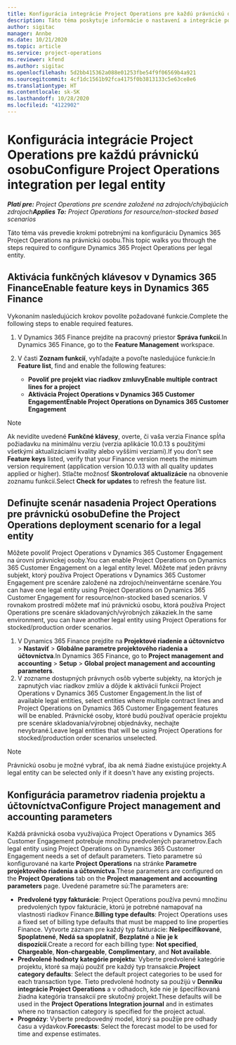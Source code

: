```yaml
---
title: Konfigurácia integrácie Project Operations pre každú právnickú osobu
description: Táto téma poskytuje informácie o nastavení a integrácie podľa právnickej osoby v Project Operations.
author: sigitac
manager: Annbe
ms.date: 10/21/2020
ms.topic: article
ms.service: project-operations
ms.reviewer: kfend
ms.author: sigitac
ms.openlocfilehash: 5d2bb415362a088e01253fbe54f9f06569b4a921
ms.sourcegitcommit: 4cf1dc1561b92fca4175f0b3813133c5e63ce8e6
ms.translationtype: HT
ms.contentlocale: sk-SK
ms.lasthandoff: 10/28/2020
ms.locfileid: "4122902"
---
```

# <a name="configure-project-operations-integration-per-legal-entity"></a><span data-ttu-id="95e1e-103">Konfigurácia integrácie Project Operations pre každú právnickú osobu</span><span class="sxs-lookup"><span data-stu-id="95e1e-103">Configure Project Operations integration per legal entity</span></span> 

<span data-ttu-id="95e1e-104">_**Platí pre:** Project Operations pre scenáre založené na zdrojoch/chýbajúcich zdrojoch_</span><span class="sxs-lookup"><span data-stu-id="95e1e-104">_**Applies To:** Project Operations for resource/non-stocked based scenarios_</span></span>

<span data-ttu-id="95e1e-105">Táto téma vás prevedie krokmi potrebnými na konfiguráciu Dynamics 365 Project Operations na právnickú osobu.</span><span class="sxs-lookup"><span data-stu-id="95e1e-105">This topic walks you through the steps required to configure Dynamics 365 Project Operations per legal entity.</span></span>

## <a name="enable-feature-keys-in-dynamics-365-finance"></a><span data-ttu-id="95e1e-106">Aktivácia funkčných klávesov v Dynamics 365 Finance</span><span class="sxs-lookup"><span data-stu-id="95e1e-106">Enable feature keys in Dynamics 365 Finance</span></span>

<span data-ttu-id="95e1e-107">Vykonaním nasledujúcich krokov povolíte požadované funkcie.</span><span class="sxs-lookup"><span data-stu-id="95e1e-107">Complete the following steps to enable required features.</span></span>

1. <span data-ttu-id="95e1e-108">V Dynamics 365 Finance prejdite na pracovný priestor **Správa funkcií**.</span><span class="sxs-lookup"><span data-stu-id="95e1e-108">In Dynamics 365 Finance, go to the **Feature Management** workspace.</span></span>
2. <span data-ttu-id="95e1e-109">V časti **Zoznam funkcií**, vyhľadajte a povoľte nasledujúce funkcie:</span><span class="sxs-lookup"><span data-stu-id="95e1e-109">In **Feature list**, find and enable the following features:</span></span>
  
    - <span data-ttu-id="95e1e-110">**Povoliť pre projekt viac riadkov zmluvy**</span><span class="sxs-lookup"><span data-stu-id="95e1e-110">**Enable multiple contract lines for a project**</span></span>
    - <span data-ttu-id="95e1e-111">**Aktivácia Project Operations v Dynamics 365 Customer Engagement**</span><span class="sxs-lookup"><span data-stu-id="95e1e-111">**Enable Project Operations on Dynamics 365 Customer Engagement**</span></span>

> [!NOTE]
> <span data-ttu-id="95e1e-112">Ak nevidíte uvedené **Funkčné klávesy**, overte, či vaša verzia Finance spĺňa požiadavku na minimálnu verziu (verzia aplikácie 10.0.13 s použitými všetkými aktualizáciami kvality alebo vyššími verziami).</span><span class="sxs-lookup"><span data-stu-id="95e1e-112">If you don't see **Feature keys** listed, verify that your Finance version meets the minimum version requirement (application version 10.0.13 with all quality updates applied or higher).</span></span> <span data-ttu-id="95e1e-113">Stlačte možnosť **Skontrolovať aktualizácie** na obnovenie zoznamu funkcií.</span><span class="sxs-lookup"><span data-stu-id="95e1e-113">Select **Check for updates** to refresh the feature list.</span></span>

## <a name="define-the-project-operations-deployment-scenario-for-a-legal-entity"></a><span data-ttu-id="95e1e-114">Definujte scenár nasadenia Project Operations pre právnickú osobu</span><span class="sxs-lookup"><span data-stu-id="95e1e-114">Define the Project Operations deployment scenario for a legal entity</span></span>

<span data-ttu-id="95e1e-115">Môžete povoliť Project Operations v Dynamics 365 Customer Engagement na úrovni právnickej osoby.</span><span class="sxs-lookup"><span data-stu-id="95e1e-115">You can enable Project Operations on Dynamics 365 Customer Engagement on a legal entity level.</span></span> <span data-ttu-id="95e1e-116">Môžete mať jeden právny subjekt, ktorý používa Project Operations v Dynamics 365 Customer Engagement pre scenáre založené na zdrojoch/neinventárne scenáre.</span><span class="sxs-lookup"><span data-stu-id="95e1e-116">You can have one legal entity using Project Operations on Dynamics 365 Customer Engagement for resource/non-stocked based scenarios.</span></span> <span data-ttu-id="95e1e-117">V rovnakom prostredí môžete mať inú právnickú osobu, ktorá používa Project Operations pre scenáre skladovaných/výrobných zákaziek.</span><span class="sxs-lookup"><span data-stu-id="95e1e-117">In the same environment, you can have another legal entity using Project Operations for stocked/production order scenarios.</span></span>

1. <span data-ttu-id="95e1e-118">V Dynamics 365 Finance prejdite na **Projektové riadenie a účtovníctvo** > **Nastaviť** > **Globálne parametre projektového riadenia a účtovníctva**.</span><span class="sxs-lookup"><span data-stu-id="95e1e-118">In Dynamics 365 Finance, go to **Project management and accounting** > **Setup** > **Global project management and accounting parameters**.</span></span>
2. <span data-ttu-id="95e1e-119">V zozname dostupných právnych osôb vyberte subjekty, na ktorých je zapnutých viac riadkov zmlúv a dôjde k aktivácii funkcií Project Operations v Dynamics 365 Customer Engagement.</span><span class="sxs-lookup"><span data-stu-id="95e1e-119">In the list of available legal entities, select entities where multiple contract lines and Project Operations on Dynamics 365 Customer Engagement features will be enabled.</span></span> <span data-ttu-id="95e1e-120">Právnické osoby, ktoré budú používať operácie projektu pre scenáre skladovania/výrobnej objednávky, nechajte nevybrané.</span><span class="sxs-lookup"><span data-stu-id="95e1e-120">Leave legal entities that will be using Project Operations for stocked/production order scenarios unselected.</span></span>

> [!NOTE]
> <span data-ttu-id="95e1e-121">Právnickú osobu je možné vybrať, iba ak nemá žiadne existujúce projekty.</span><span class="sxs-lookup"><span data-stu-id="95e1e-121">A legal entity can be selected only if it doesn't have any existing projects.</span></span>

## <a name="configure-project-management-and-accounting-parameters"></a><span data-ttu-id="95e1e-122">Konfigurácia parametrov riadenia projektu a účtovníctva</span><span class="sxs-lookup"><span data-stu-id="95e1e-122">Configure Project management and accounting parameters</span></span>

<span data-ttu-id="95e1e-123">Každá právnická osoba využívajúca Project Operations v Dynamics 365 Customer Engagement potrebuje množinu predvolených parametrov.</span><span class="sxs-lookup"><span data-stu-id="95e1e-123">Each legal entity using Project Operations on Dynamics 365 Customer Engagement needs a set of default parameters.</span></span> <span data-ttu-id="95e1e-124">Tieto parametre sú konfigurované na karte **Project Operations** na stránke **Parametre projektového riadenia a účtovníctva**.</span><span class="sxs-lookup"><span data-stu-id="95e1e-124">These parameters are configured on the **Project Operations** tab on the **Project management and accounting parameters** page.</span></span> <span data-ttu-id="95e1e-125">Uvedené parametre sú:</span><span class="sxs-lookup"><span data-stu-id="95e1e-125">The parameters are:</span></span>

  - <span data-ttu-id="95e1e-126">**Predvolené typy fakturácie**: Project Operations používa pevnú množinu predvolených typov fakturácie, ktorú je potrebné namapovať na vlastnosti riadkov Finance.</span><span class="sxs-lookup"><span data-stu-id="95e1e-126">**Billing type defaults**: Project Operations uses a fixed set of billing type defaults that must be mapped to line properties Finance.</span></span> <span data-ttu-id="95e1e-127">Vytvorte záznam pre každý typ fakturácie: **Nešpecifikované**, **Spoplatnené**, **Nedá sa spoplatniť**, **Bezplatné** a **Nie je k dispozícií**.</span><span class="sxs-lookup"><span data-stu-id="95e1e-127">Create a record for each billing type: **Not specified**, **Chargeable**, **Non-chargeable**, **Complimentary**, and **Not available**.</span></span>
  - <span data-ttu-id="95e1e-128">**Predvolené hodnoty kategórie projektu**: Vyberte predvolené kategórie projektu, ktoré sa majú použiť pre každý typ transakcie.</span><span class="sxs-lookup"><span data-stu-id="95e1e-128">**Project category defaults**: Select the default project categories to be used for each transaction type.</span></span> <span data-ttu-id="95e1e-129">Tieto predvolené hodnoty sa použijú v **Denníku integrácie Project Operations** a v odhadoch, kde nie je špecifikovaná žiadna kategória transakcií pre skutočný projekt.</span><span class="sxs-lookup"><span data-stu-id="95e1e-129">These defaults will be used in the **Project Operations Integration journal** and in estimates where no transaction category is specified for the project actual.</span></span>
  - <span data-ttu-id="95e1e-130">**Prognózy**: Vyberte predpovedný model, ktorý sa použije pre odhady času a výdavkov.</span><span class="sxs-lookup"><span data-stu-id="95e1e-130">**Forecasts**: Select the forecast model to be used for time and expense estimates.</span></span>
